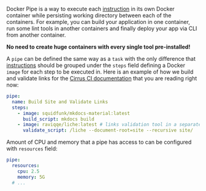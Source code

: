 Docker Pipe is a way to execute each [instruction](writing-tasks.md#supported-instructions) in its own Docker container
while persisting working directory between each of the containers. For example, you can build your application in 
one container, run some lint tools in another containers and finally deploy your app via CLI from another container.

**No need to create huge containers with every single tool pre-installed!**

A `pipe` can be defined the same way as a `task` with the only difference that [instructions](writing-tasks.md#supported-instructions)
should be grouped under the `steps` field defining a Docker `image` for each step to be executed in. Here is an example of how
we build and validate links for the [Cirrus CI documentation](https://github.com/cirruslabs/cirrus-ci-docs) that you are reading right now:

```yaml
pipe:
  name: Build Site and Validate Links
  steps:
    - image: squidfunk/mkdocs-material:latest
      build_script: mkdocs build
    - image: raviqqe/liche:latest # links validation tool in a separate container
      validate_script: /liche --document-root=site --recursive site/
```

Amount of CPU and memory that a pipe has access to can be configured with `resources` field:

```yaml
pipe:
  resources:
    cpu: 2.5
    memory: 5G
  # ...
```

